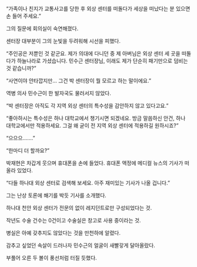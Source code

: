 “가족이나 친지가 교통사고를 당한 후 외상 센터를 떠돌다가 세상을 떠났다는 분 있으면 손 들어 주세요.”

그의 질문에 회의실이 숙연해졌다.

센터장 대부분이 그의 눈빛을 두려워해 시선을 피했다.

“주인공은 저뿐인 것 같군요. 제가 의대에 다니던 중 제 아버님은 외상 센터 세 곳을 떠돌다가 하늘나라로 가셨습니다. 민수근 센터장님, 이래도 제가 단순히 패기만으로 덤비는 것 같습니까?”

“사연이야 안타깝지만… 그건 박 센터장이 뭘 모르고 하는 말이에요.”

역병 의사 민수근이 한 발자국도 물러서지 않았다.

“박 센터장은 아직도 각 지역 외상 센터의 특수성을 감안하지 않고 있다고요.”

“좋아하시는 특수성은 하나 대학교에서 챙기시면 되겠네요. 방금 말씀하신 안건, 하나 대학교에서만 적용하세요. 그걸 왜 굳이 전 지역 외상 센터에 적용하길 원하시죠?”

“으으으…….”

“한마디 더 할까요?”

박재현은 차갑게 웃으며 휴대폰을 손에 들었다. 휴대폰 액정에 메디컬 뉴스의 기사가 떠올라 있었다.

“다들 하나대 외상 센터로 검색해 보세요. 아주 재미있는 기사가 나올 겁니다.”

그는 난상 토론에 쐐기를 박듯 기사를 소개했다.

하나대 천안 외상 센터가 전문의 없이 레지던트로만 구성되었다는 것.

작년도 수술 건수는 0건이고 수술실은 창고로 사용 중이라는 것.

병실은 아예 갖추지도 않았다는 것을 만천하에 알렸다.

감추고 싶었던 속살이 드러나자 민수근의 얼굴이 새빨갛게 달아올랐다.

부풀어 오른 두 볼이 풍선처럼 터질 듯했다.